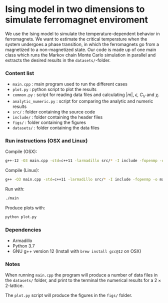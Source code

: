 # Ising model in two dimensions to simulate ferromagnet enviroment
We use the Ising model to simulate the temperature-dependent behavior in ferromagnets. We want to estimate the critical temperature when the system undergoes a phase transition, in which the ferromagnets go from a magnetized to a non-magnetized state. 
Our code is made up of one main class which runs the Markov chain Monte Carlo simulation in parallel and extracts the desired results in the `datasets/`-folder. 

### Content list
- `main.cpp` : main program used to run the different cases
- `plot.py` : python script to plot the results
- `common.py` : script for reading data files and calculating $|m|$, $\epsilon$, $C_V$ and $\chi$. 
- `analytic_numeric.py` : script for comparing the analytic and numeric results
- `src/` : folder containing the source code
- `include/` : folder containing the header files
- `figs/` : folder containing the figures
- `datasets/` : folder containing the data files

### Run instructions (OSX and Linux)

Compile (OSX): 
```sh
g++-12 -O3 main.cpp -std=c++11 -larmadillo src/* -I include -fopenmp -o main
```

Compile (Linux): 
```sh
g++ -O3 main.cpp -std=c++11 -larmadillo src/* -I include -fopenmp -o main
```

Run with: 
```sh
./main
```

Produce plots with: 
```sh
python plot.py
```

### Dependencies
- Armadillo
- Python 3.7
- GNU g++ version 12 (Install with `brew install gcc@12` on OSX)


### Notes

When running `main.cpp` the program will produce a number of data files in the `datasets/` folder, and print to the terminal the numerical results for a $2 \times 2$-lattice. 

The `plot.py` script will produce the figures in the `figs/` folder.    
